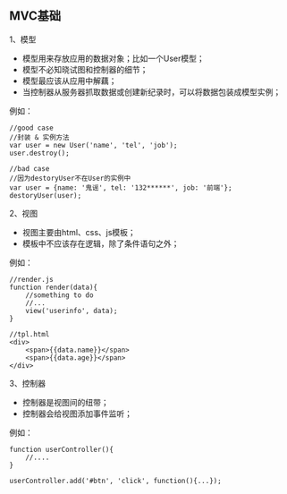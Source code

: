 MVC基础
-------------
1、模型 

+ 模型用来存放应用的数据对象；比如一个User模型；
+ 模型不必知晓试图和控制器的细节；
+ 模型最应该从应用中解藕；
+ 当控制器从服务器抓取数据或创建新纪录时，可以将数据包装成模型实例；

例如：       
	
	//good case
	//封装 & 实例方法
	var user = new User('name', 'tel', 'job');
	user.destroy();
	
	//bad case
	//因为destoryUser不在User的实例中
	var user = {name: '鬼谣', tel: '132******', job: '前端'};
	destoryUser(user);
	
2、视图

+ 视图主要由html、css、js模板；
+ 模板中不应该存在逻辑，除了条件语句之外；

例如： 
   
	//render.js
	function render(data){
		//something to do
		//...
		view('userinfo', data);
	}
	
	//tpl.html
	<div>
		<span>{{data.name}}</span>
		<span>{{data.age}}</span>
	</div>
	
3、控制器

+ 控制器是视图间的纽带；
+ 控制器会给视图添加事件监听；

例如：    
 
	function userController(){
		//....
	}
	
	userController.add('#btn', 'click', function(){...});
	
	
	
	
	
	
	
	
	
	
	
	
	
	
	
